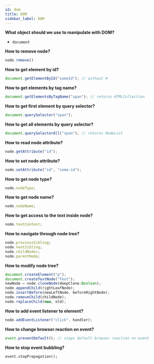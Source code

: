 ```yaml
---
id: dom
title: DOM
sidebar_label: DOM
---
```


**What object should we use to manipulate with DOM?**

- `document`

**How to remove node?**

```javascript
node.remove()
```

**How to get element by id?**

```javascript
document.getElementById("someId"); // without #
```

**How to get elements by tag name?**

```javascript
document.getElementsByTagName("span"); // returns HTMLCollection
```

**How to get first element by query selector?**

```javascript
document.querySelector("span");
```

**How to get all elements by query selector?**

```javascript
document.querySelectorAll("span"); // returns NodeList
```

**How to read node attribute?**

```javascript
node.getAttribute("id");
```

**How to set node attribute?**

```javascript
node.setAttribute("id", "some-id");
```

**How to get node type?**

```javascript
node.nodeType;
```

**How to get node name?**

```javascript
node.nodeName;
```

**How to get access to the text inside node?**

```javascript
node.textContent;
```

**How to navigate through node tree?**

```javascript
node.previousSibling;
node.nextSibling;
node.childNodes;
node.parentNode;
```

**How to modify node tree?**

```javascript
document.createElement("p");
document.createTextNode("Text");
newNode = node.cloneNode(deepClone:Boolean);
node.appendChild(rightLeafNode);
node.insertBefore(newLeftNode, beforeRightNode);
node.removeChild(childNode);
node.replaceChild(new, old);
```

**How to add event listener to element?**

```javascript
node.addEventListener("click", handler);
```

**How to change browser reaction on event?**

```javascript
event.preventDefault(); // stops default browser reaction on event
```

**How to stop event bubbling?**

```
event.stopPropagation();
```

